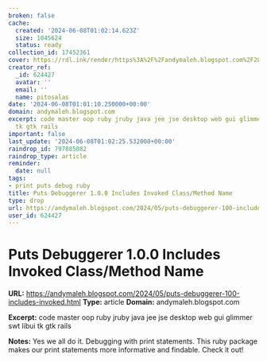 ```yaml
---
broken: false
cache:
  created: '2024-06-08T01:02:14.623Z'
  size: 1045624
  status: ready
collection_id: 17452361
cover: https://rdl.ink/render/https%3A%2F%2Fandymaleh.blogspot.com%2F2024%2F05%2Fputs-debuggerer-100-includes-invoked.html
creator_ref:
  _id: 624427
  avatar: ''
  email: ''
  name: pitosalas
date: '2024-06-08T01:01:10.250000+00:00'
domain: andymaleh.blogspot.com
excerpt: code master oop ruby jruby java jee jse desktop web gui glimmer swt libui
  tk gtk rails
important: false
last_update: '2024-06-08T01:02:25.532000+00:00'
raindrop_id: 797885082
raindrop_type: article
reminder:
  date: null
tags:
- print puts debug ruby
title: Puts Debuggerer 1.0.0 Includes Invoked Class/Method Name
type: drop
url: https://andymaleh.blogspot.com/2024/05/puts-debuggerer-100-includes-invoked.html
user_id: 624427
---
```


# Puts Debuggerer 1.0.0 Includes Invoked Class/Method Name

**URL:** https://andymaleh.blogspot.com/2024/05/puts-debuggerer-100-includes-invoked.html
**Type:** article
**Domain:** andymaleh.blogspot.com

**Excerpt:** code master oop ruby jruby java jee jse desktop web gui glimmer swt libui tk gtk rails

**Notes:**
Yes we all do it. Debugging with print statements. This ruby package makes our print statements more informative and findable. Check it out!
